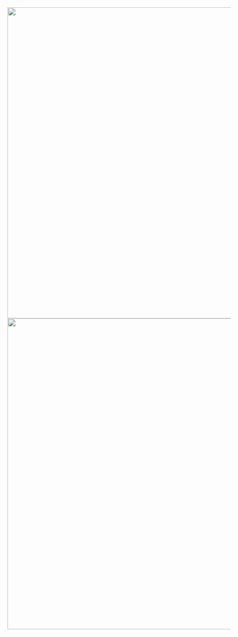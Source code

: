 <div align="center">
  <img src="https://github.com/user-attachments/assets/2e159d5c-5eca-41a0-b98f-f7515ac67f56" width="700px">
  <img margin-top="10px" src="https://github.com/user-attachments/assets/b373af73-458b-4aff-ab6a-596ef2841039" width="700px">
</div>
